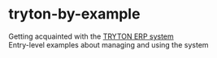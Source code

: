 # tryton-by-example
Getting acquainted with the [TRYTON ERP system](http://www.tryton.org)  
Entry-level examples about managing and using the system 
